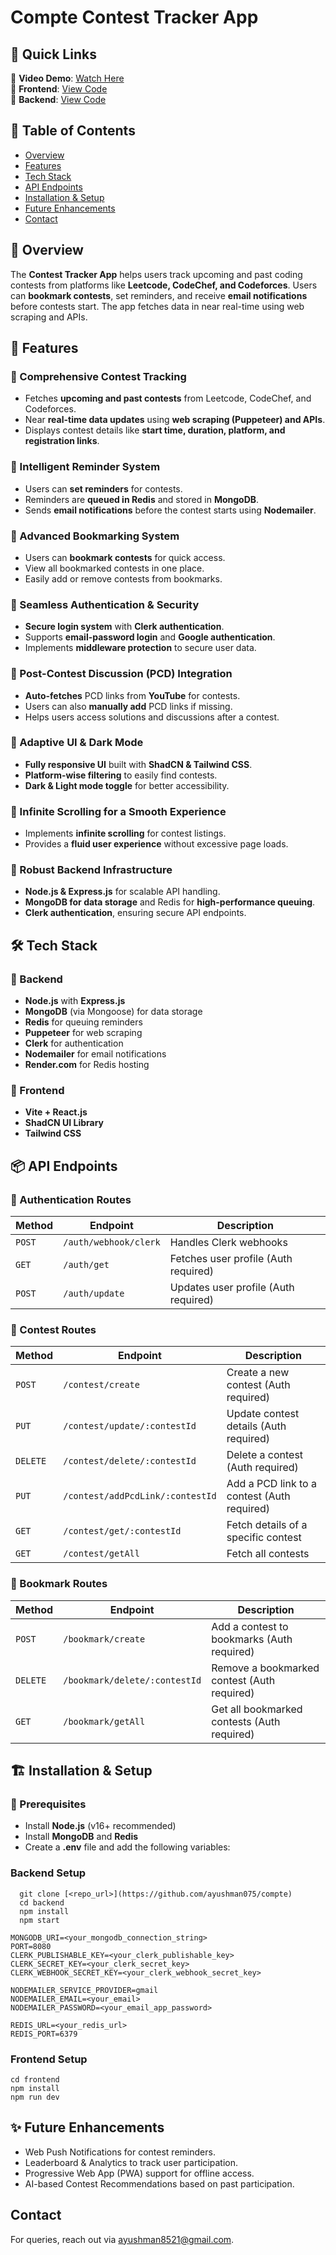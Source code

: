 # Compte Contest Tracker App

## 📌 Quick Links  
🎥 **Video Demo**: [Watch Here](https://drive.google.com/file/d/1SLduromLqLn2iWQYaoacCsYVCEMrqc7G/view?usp=sharing)  
🔗 **Frontend**: [View Code](<your_frontend_link>)  
🔗 **Backend**: [View Code](<your_backend_link>)  

## 📜 Table of Contents
- [Overview](#-overview)
- [Features](#-features)
- [Tech Stack](#-tech-stack)
- [API Endpoints](#-api-endpoints)
- [Installation & Setup](#-installation--setup)
- [Future Enhancements](#-future-enhancements)
- [Contact](#-contact)

## 📌 Overview
The **Contest Tracker App** helps users track upcoming and past coding contests from platforms like **Leetcode, CodeChef, and Codeforces**. Users can **bookmark contests**, set reminders, and receive **email notifications** before contests start. The app fetches data in near real-time using web scraping and APIs.

## 🚀 Features
### 🔹 Comprehensive Contest Tracking
- Fetches **upcoming and past contests** from Leetcode, CodeChef, and Codeforces.
- Near **real-time data updates** using **web scraping (Puppeteer) and APIs**.
- Displays contest details like **start time, duration, platform, and registration links**.

### 🔹 Intelligent Reminder System
- Users can **set reminders** for contests.
- Reminders are **queued in Redis** and stored in **MongoDB**.
- Sends **email notifications** before the contest starts using **Nodemailer**.

### 🔹 Advanced Bookmarking System
- Users can **bookmark contests** for quick access.
- View all bookmarked contests in one place.
- Easily add or remove contests from bookmarks.

### 🔹 Seamless Authentication & Security
- **Secure login system** with **Clerk authentication**.
- Supports **email-password login** and **Google authentication**.
- Implements **middleware protection** to secure user data.

### 🔹 Post-Contest Discussion (PCD) Integration
- **Auto-fetches** PCD links from **YouTube** for contests.
- Users can also **manually add** PCD links if missing.
- Helps users access solutions and discussions after a contest.

### 🔹 Adaptive UI & Dark Mode
- **Fully responsive UI** built with **ShadCN & Tailwind CSS**.
- **Platform-wise filtering** to easily find contests.
- **Dark & Light mode toggle** for better accessibility.

### 🔹 Infinite Scrolling for a Smooth Experience
- Implements **infinite scrolling** for contest listings.
- Provides a **fluid user experience** without excessive page loads.

### 🔹 Robust Backend Infrastructure
- **Node.js & Express.js** for scalable API handling.
- **MongoDB for data storage** and Redis for **high-performance queuing**.
- **Clerk authentication**, ensuring secure API endpoints.

## 🛠️ Tech Stack
### 🔹 Backend
- **Node.js** with **Express.js**
- **MongoDB** (via Mongoose) for data storage
- **Redis** for queuing reminders
- **Puppeteer** for web scraping
- **Clerk** for authentication
- **Nodemailer** for email notifications
- **Render.com** for Redis hosting

### 🔹 Frontend
- **Vite + React.js**
- **ShadCN UI Library**
- **Tailwind CSS**

## 📦 API Endpoints
### 🔹 Authentication Routes
| Method | Endpoint | Description |
|--------|---------|-------------|
| `POST` | `/auth/webhook/clerk` | Handles Clerk webhooks |
| `GET` | `/auth/get` | Fetches user profile (Auth required) |
| `POST` | `/auth/update` | Updates user profile (Auth required) |

### 🔹 Contest Routes
| Method | Endpoint | Description |
|--------|---------|-------------|
| `POST` | `/contest/create` | Create a new contest (Auth required) |
| `PUT` | `/contest/update/:contestId` | Update contest details (Auth required) |
| `DELETE` | `/contest/delete/:contestId` | Delete a contest (Auth required) |
| `PUT` | `/contest/addPcdLink/:contestId` | Add a PCD link to a contest (Auth required) |
| `GET` | `/contest/get/:contestId` | Fetch details of a specific contest |
| `GET` | `/contest/getAll` | Fetch all contests |

### 🔹 Bookmark Routes
| Method | Endpoint | Description |
|--------|---------|-------------|
| `POST` | `/bookmark/create` | Add a contest to bookmarks (Auth required) |
| `DELETE` | `/bookmark/delete/:contestId` | Remove a bookmarked contest (Auth required) |
| `GET` | `/bookmark/getAll` | Get all bookmarked contests (Auth required) |

## 🏗️ Installation & Setup
### 🔹 Prerequisites
- Install **Node.js** (v16+ recommended)
- Install **MongoDB** and **Redis**
- Create a **.env** file and add the following variables:

### Backend Setup
```
  git clone [<repo_url>](https://github.com/ayushman075/compte)
  cd backend
  npm install
  npm start
```

  ```env
  MONGODB_URI=<your_mongodb_connection_string>
  PORT=8080
  CLERK_PUBLISHABLE_KEY=<your_clerk_publishable_key>
  CLERK_SECRET_KEY=<your_clerk_secret_key>
  CLERK_WEBHOOK_SECRET_KEY=<your_clerk_webhook_secret_key>

  NODEMAILER_SERVICE_PROVIDER=gmail
  NODEMAILER_EMAIL=<your_email>
  NODEMAILER_PASSWORD=<your_email_app_password>

  REDIS_URL=<your_redis_url>
  REDIS_PORT=6379
```
### Frontend Setup
```
cd frontend
npm install
npm run dev
```

## ✨ Future Enhancements
- Web Push Notifications for contest reminders.
- Leaderboard & Analytics to track user participation.
- Progressive Web App (PWA) support for offline access.
- AI-based Contest Recommendations based on past participation.

## Contact
For queries, reach out via ayushman8521@gmail.com.





